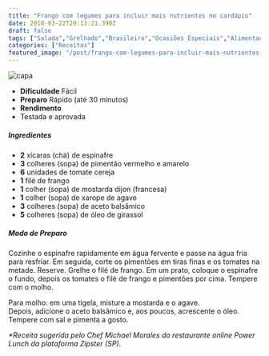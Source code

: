 ```yaml
---
title: "Frango com legumes para incluir mais nutrientes no cardápio"
date: 2018-03-22T20:13:21.390Z
draft: false
tags: ["Salada","Grelhado","Brasileira","Ocasiões Especiais","Alimentação light","Pratos leves - Saladas"]
categories: ["Receitas"]
featured_image: "/post/frango-com-legumes-para-incluir-mais-nutrientes-no-cardapio.f1240798.jpg"
---
```


![capa](/post/frango-com-legumes-para-incluir-mais-nutrientes-no-cardapio.f1240798.jpg)

*   **Dificuldade** Fácil
*   **Preparo** Rápido (até 30 minutos)
*   **Rendimento**
*   Testada e aprovada
    

##### Ingredientes

*   **2** xícaras (chá) de espinafre
*   **3** colheres (sopa) de pimentão vermelho e amarelo
*   **6** unidades de tomate cereja
*   **1** filé de frango
*   **1** colher (sopa) de mostarda dijon (francesa)
*   **1** colher (sopa) de xarope de agave
*   **3** colheres (sopa) de aceto balsâmico
*   **5** colheres (sopa) de óleo de girassol

##### Modo de Preparo

Cozinhe o espinafre rapidamente em água fervente e passe na água fria para resfriar. Em seguida, corte os pimentões em tiras finas e os tomates na metade. Reserve. Grelhe o filé de frango. Em um prato, coloque o espinafre o fundo, depois os tomates o filé de frango e pimentões por cima. Tempere com o molho.

Para molho: em uma tigela, misture a mostarda e o agave. Depois, adicione o aceto balsâmico e, aos poucos, acrescente o óleo. Tempere com sal e pimenta a gosto.

_*Receita sugerida pelo Chef Michael Morales do restaurante online Power Lunch da plataforma Zipster (SP)._
